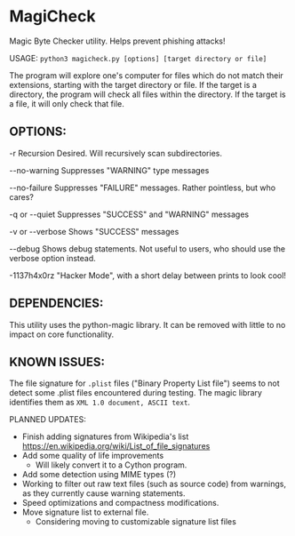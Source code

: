 # MagiCheck
Magic Byte Checker utility. Helps prevent phishing attacks!

USAGE:
`python3 magicheck.py [options] [target directory or file]`

The program will explore one's computer for files which do not match their
extensions, starting with the target directory or file. If the target is a
directory, the program will check all files within the directory. If the target
is a file, it will only check that file. 

OPTIONS:
--------------------------------------------------------------------------------
-r              Recursion Desired. Will recursively scan subdirectories.

--no-warning    Suppresses "WARNING" type messages

--no-failure    Suppresses "FAILURE" messages. Rather pointless, but who cares?

-q or --quiet   Suppresses "SUCCESS" and "WARNING" messages

-v or --verbose Shows "SUCCESS" messages

--debug         Shows debug statements. Not useful to users, who should use the
verbose option instead.

-1137h4x0rz     "Hacker Mode", with a short delay between prints to look cool!

DEPENDENCIES:
--------------------------------------------------------------------------------
This utility uses the python-magic library. It can be removed with little to no
impact on core functionality.

KNOWN ISSUES:
--------------------------------------------------------------------------------
The file signature for `.plist` files ("Binary Property List file") seems to not
detect some .plist files encountered during testing. The magic library
identifies them as `XML 1.0 document, ASCII text`.

PLANNED UPDATES:
- Finish adding signatures from Wikipedia's list
    https://en.wikipedia.org/wiki/List_of_file_signatures
- Add some quality of life improvements
    - Will likely convert it to a Cython program.
- Add some detection using MIME types (?)
- Working to filter out raw text files (such as source code) from warnings, as 
    they currently cause warning statements.
- Speed optimizations and compactness modifications.
- Move signature list to external file.
    - Considering moving to customizable signature list files